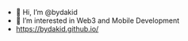 - 👋 Hi, I’m @bydakid
- 👀 I’m interested in Web3 and Mobile Development
- https://bydakid.github.io/
